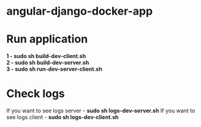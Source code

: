 # angular-django-docker-app

<h1>Run application</h1>
<b>1 - sudo sh build-dev-client.sh</b>
<br>
<b>2 - sudo sh build-dev-server.sh</b>
<br>
<b>3 - sudo sh run-dev-server-client.sh</b>

<h1>Check logs</h1>
If you want to see logs server - <b>sudo sh logs-dev-server.sh</b>
If you want to see logs client - <b>sudo sh logs-dev-client.sh</b>
